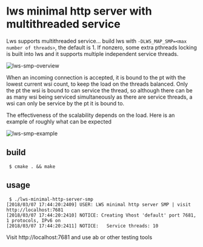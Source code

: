 # lws minimal http server with multithreaded service

Lws supports multithreaded service... build lws with `-DLWS_MAP_SMP=<max number of threads>`, the
default is 1.  If nonzero, some extra pthreads locking is built into lws and it supports multiple
independent service threads.

![lws-smp-overview](/doc-assets/lws-smp-ov.png)

When an incoming connection is accepted, it is bound to the pt with the lowest current wsi
count, to keep the load on the threads balanced.  Only the pt the wsi is bound to can service
the thread, so although there can be as many wsi being serviced simultaneously as there are
service threads, a wsi can only be service by the pt it is bound to.

The effectiveness of the scalability depends on the load.  Here is an example of roughly what can be expected

![lws-smp-example](/doc-assets/lws-smp-example.png)

## build

```
 $ cmake . && make
```

## usage

```
 $ ./lws-minimal-http-server-smp
[2018/03/07 17:44:20:2409] USER: LWS minimal http server SMP | visit http://localhost:7681
[2018/03/07 17:44:20:2410] NOTICE: Creating Vhost 'default' port 7681, 1 protocols, IPv6 on
[2018/03/07 17:44:20:2411] NOTICE:   Service threads: 10
```

Visit http://localhost:7681 and use ab or other testing tools


